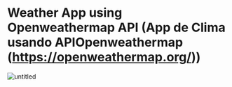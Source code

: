 # Weather App using Openweathermap API (App de Clima usando APIOpenweathermap (https://openweathermap.org/))

![untitled](https://user-images.githubusercontent.com/39272194/52759184-14db0580-2ff2-11e9-81c2-74be0d12a994.gif)
